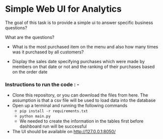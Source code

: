 # Simple Web UI for Analytics

The goal of this task is to provide a simple ui to answer specific business questions? 

What are the questions?

* What is the most purchased item on the menu and also how many times was it purchased by all
customers?
  
* Display the sales date specifying purchases which were made by members on that date or not and
the ranking of their purchases based on the order date
  
### Instructions to run the code : -

* Clone this repository, or you can download the files from here. 
  The assumption is that a csv file will be used to load data into the database
* Open up a terminal and running the following commands
    * `pip install -r requirements.txt`
    * `python main.py`
    * We needed to create the information in the tables first before dashboard run will be successful
* The UI should be available on http://127.0.0.1:8050/
